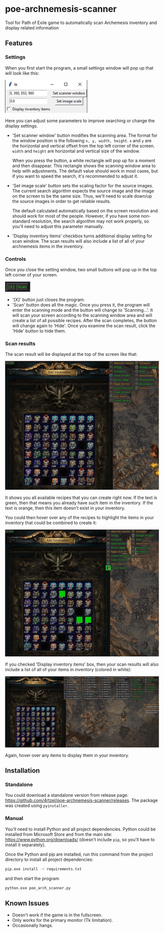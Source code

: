 # poe-archnemesis-scanner
Tool for Path of Exile game to automatically scan Archemesis inventory and display related information

## Features

### Settings

When you first start the program, a small settings window will pop up that will look like this:

![settings_window](docs/settings_window.png)

Here you can adjust some parameters to improve searching or change the display settings.

* 'Set scanner window' button modifies the scanning area. The format for the window position is the following `x, y, width, height`. `x` and `y` are the horizontal and vertical offset from the top left corner of the screen. `width` and `height` are horizontal and vertical size of the window.

  When you press the button, a white rectangle will pop up for a moment and then disappear. This rectangle shows the scanning window area to help with adjustments. The default value should work in most cases, but if you want to speed the search, it's recommended to adjust it.
  
* 'Set image scale' button sets the scaling factor for the source images. The current search algorithm expects the source image and the image on the screen to be the same size. Thus, we'll need to scale down/up the source images in order to get reliable results.

  The default calculated automatically based on the screen resolution and should work for most of the people. However, if you have some non-standard resolution, the search algorithm may not work properly, so you'll need to adjust this parameter manually.
  
* 'Display inventory items' checkbox turns additional display setting for scan window. The scan results will also include a list of all of your archnemesis items in the inventory.

### Controls
Once you close the setting window, two small buttons will pop up in the top left corner of your screen.

![controls](docs/controls.png)

* '[X]' button just closes the program.
* 'Scan' button does all the magic. Once you press it, the program will enter the scanning mode and the button will change to 'Scanning...'. It will scan your screen according to the scanning window area and will create a list of all possible recipes. After the scan completes, the button will change again to 'Hide'. Once you examine the scan result, click the 'Hide' button to hide them.

### Scan results
The scan result will be displayed at the top of the screen like that:

![scan_results](docs/scan_results.png)

It shows you all available recipes that you can create right now. If the text is green, then that means you already have such item in the inventory. If the text is orange, then this item doesn't exist in your inventory.

You could then hover over any of the recipes to highlight the items in your inventory that could be combined to create it:

![scan_results_highlight](docs/scan_results_highlight.png)

If you checked 'Display inventory items' box, then your scan results will also include a list of all of your items in inventory (colored in white):

![scan_results_display_inventory_items](docs/scan_results_display_inventory_items.png)

Again, hover over any items to display them in your inventory.

## Installation


### Standalone
You could download a standalone version from release page: https://github.com/4rtzel/poe-archnemesis-scanner/releases. The package was created using `pyinstaller`.

### Manual
You'll need to install Python and all project dependencies. Python could be installed from Microsoft Store and from the main site: https://www.python.org/downloads/ (doesn't include `pip`, so you'll have to install it separately).

Once the Python and pip are installed, run this command from the project directory to install all project dependencies:

```cmd
pip.exe install -r requirements.txt
```

and then start the program

```cmd
python.exe poe_arch_scanner.py
```

## Known Issues

* Doesn't work if the game is in the fullscreen.
* Only works for the primary monitor (Tk limitation).
* Occasionally hangs.
